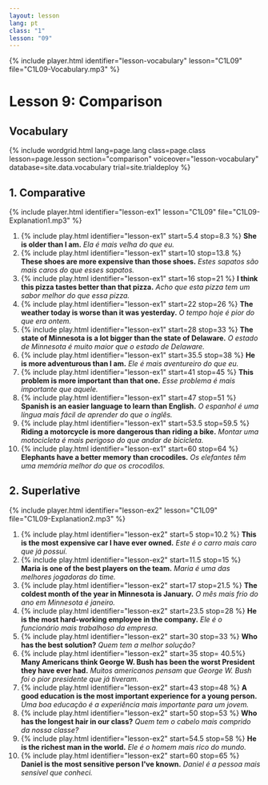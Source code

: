 ```yaml
---
layout: lesson
lang: pt
class: "1"
lesson: "09"
---
```



{% include player.html identifier="lesson-vocabulary" lesson="C1L09" file="C1L09-Vocabulary.mp3" %}



# Lesson 9: Comparison 


## Vocabulary

{% include wordgrid.html lang=page.lang
		class=page.class 
		lesson=page.lesson 
		section="comparison"
		voiceover="lesson-vocabulary"
		database=site.data.vocabulary 
		trial=site.trialdeploy %}



## 1. Comparative
{% include player.html identifier="lesson-ex1" lesson="C1L09" file="C1L09-Explanation1.mp3" %}

1. {% include play.html identifier="lesson-ex1" start=5.4 stop=8.3 %} **She is older than I am.** *Ela é mais velha do que eu.*
2. {% include play.html identifier="lesson-ex1" start=10 stop=13.8 %}  **These shoes are more expensive than those shoes.** *Estes sapatos são mais caros do que esses sapatos.*
3. {% include play.html identifier="lesson-ex1" start=16 stop=21 %}  **I think this pizza tastes better than that pizza.** *Acho que esta pizza tem um sabor melhor do que essa pizza.*
4. {% include play.html identifier="lesson-ex1" start=22 stop=26 %}  **The weather today is worse than it was yesterday.** *O tempo hoje é pior do que era ontem.*
5. {% include play.html identifier="lesson-ex1" start=28 stop=33 %}  **The state of Minnesota is a lot bigger than the state of Delaware.** *O estado de Minnesota é muito maior que o estado de Delaware.*
6. {% include play.html identifier="lesson-ex1" start=35.5 stop=38 %}  **He is more adventurous than I am.** *Ele é mais aventureiro do que eu.*
7. {% include play.html identifier="lesson-ex1" start=41 stop=45 %}  **This problem is more important than that one.** *Esse problema é mais importante que aquele.*
8. {% include play.html identifier="lesson-ex1" start=47 stop=51 %}  **Spanish is an easier language to learn than English.** *O espanhol é uma língua mais fácil de aprender do que o inglês.*
9. {% include play.html identifier="lesson-ex1" start=53.5 stop=59.5 %}  **Riding a motorcycle is more dangerous than riding a bike.** *Montar uma motocicleta é mais perigoso do que andar de bicicleta.*
10. {% include play.html identifier="lesson-ex1" start=60 stop=64 %}  **Elephants have a better memory than crocodiles.** *Os elefantes têm uma memória melhor do que os crocodilos.*

## 2. Superlative
{% include player.html identifier="lesson-ex2" lesson="C1L09" file="C1L09-Explanation2.mp3" %}

1. {% include play.html identifier="lesson-ex2" start=5 stop=10.2 %}  **This is the most expensive car I have ever owned.** *Este é o carro mais caro que já possuí.*
2. {% include play.html identifier="lesson-ex2" start=11.5 stop=15 %}  **Maria is one of the best players on the team.** *Maria é uma das melhores jogadoras do time.*
3. {% include play.html identifier="lesson-ex2" start=17 stop=21.5 %}  **The coldest month of the year in Minnesota is January.** *O mês mais frio do ano em Minnesota é janeiro.*
4. {% include play.html identifier="lesson-ex2" start=23.5 stop=28 %}  **He is the most hard-working employee in the company.** *Ele é o funcionário mais trabalhoso da empresa.*
5. {% include play.html identifier="lesson-ex2" start=30 stop=33 %}  **Who has the best solution?** *Quem tem a melhor solução?*
6. {% include play.html identifier="lesson-ex2" start=35 stop= 40.5%}  **Many Americans think George W. Bush has been the worst President they have ever had.** *Muitos americanos pensam que George W. Bush foi o pior presidente que já tiveram.*
7. {% include play.html identifier="lesson-ex2" start=43 stop=48 %}  **A good education is the most important experience for a young person.** *Uma boa educação é a experiência mais importante para um jovem.*
8. {% include play.html identifier="lesson-ex2" start=50 stop=53 %}  **Who has the longest hair in our class?** *Quem tem o cabelo mais comprido da nossa classe?*
9. {% include play.html identifier="lesson-ex2" start=54.5 stop=58 %}  **He is the richest man in the world.** *Ele é o homem mais rico do mundo.*
10. {% include play.html identifier="lesson-ex2" start=60 stop=65 %}  **Daniel is the most sensitive person I've known.** *Daniel é a pessoa mais sensível que conheci.*
